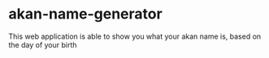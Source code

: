 # akan-name-generator
This web application  is able to show you what your akan name is, based on the day of your birth
